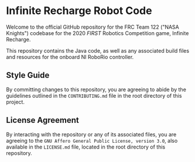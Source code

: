 # Infinite Recharge Robot Code
Welcome to the official GitHub repository for the FRC Team 122 ("NASA Knights") codebase for the 2020 *FIRST* Robotics Competition game, Infinite Recharge.

This repository contains the Java code, as well as any associated build files and resources for the onboard NI RoboRio controller.

## Style Guide
By committing changes to this repository, you are agreeing to abide by the guidelines outlined in the `CONTRIBUTING.md` file in the root directory of this project.

## License Agreement
By interacting with the repository or any of its associated files, you are agreeing to the `GNU Affero General Public License, version 3.0`, also available in the `LICENSE.md` file, located in the root directory of this repository. 
